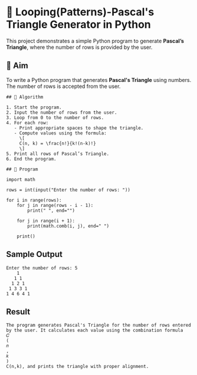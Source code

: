 # 🔺 Looping(Patterns)-Pascal's Triangle Generator in Python

This project demonstrates a simple Python program to generate **Pascal’s Triangle**, where the number of rows is provided by the user.


## 🎯 Aim

To write a Python program that generates **Pascal's Triangle** using numbers. The number of rows is accepted from the user.


```
## 🧠 Algorithm

1. Start the program.
2. Input the number of rows from the user.
3. Loop from 0 to the number of rows.
4. For each row:
   - Print appropriate spaces to shape the triangle.
   - Compute values using the formula:  
     \[
     C(n, k) = \frac{n!}{k!(n-k)!}
     \]
5. Print all rows of Pascal’s Triangle.
6. End the program.

```
```
## 🧪 Program

import math

rows = int(input("Enter the number of rows: "))

for i in range(rows):
    for j in range(rows - i - 1):
        print(" ", end="")
    
    for j in range(i + 1):
        print(math.comb(i, j), end=" ")
    
    print()
```

## Sample Output
```
Enter the number of rows: 5
    1 
   1 1 
  1 2 1 
 1 3 3 1 
1 4 6 4 1

```

## Result

```
The program generates Pascal's Triangle for the number of rows entered by the user. It calculates each value using the combination formula 
𝐶
(
𝑛
,
𝑘
)
C(n,k), and prints the triangle with proper alignment.
```

